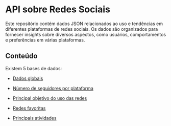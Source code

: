 # API sobre Redes Sociais

Este repositório contém dados JSON relacionados ao uso e tendências em diferentes plataformas de redes sociais. Os dados são organizados para fornecer insights sobre diversos aspectos, como usuários, comportamentos e preferências em várias plataformas.

## Conteúdo

Existem 5 bases de dados:

- [Dados globais](https://raw.githubusercontent.com/guilhermeonrails/api/main/dados-globais.json)

- [Número de seguidores por plataforma](https://raw.githubusercontent.com/guilhermeonrails/api/main/numero-seguidores.json)

- [Principal objetivo do uso das redes](https://raw.githubusercontent.com/guilhermeonrails/api/main/razoes-globais.json)

- [Redes favoritas](https://raw.githubusercontent.com/guilhermeonrails/api/main/redes-favoritas.json)

- [Principais atividades](https://raw.githubusercontent.com/guilhermeonrails/api/main/principais-atividades.json)
